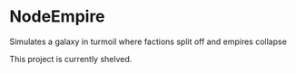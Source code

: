 # NodeEmpire
Simulates a galaxy in turmoil where factions split off and empires collapse

This project is currently shelved.
